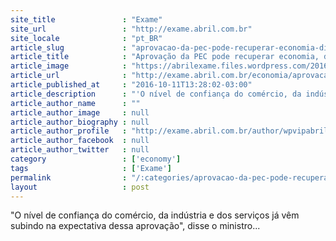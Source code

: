 ```yaml
---
site_title               : "Exame"
site_url                 : "http://exame.abril.com.br"
site_locale              : "pt_BR"
article_slug             : "aprovacao-da-pec-pode-recuperar-economia-diz-meirelles"
article_title            : "Aprovação da PEC pode recuperar economia, diz Meirelles"
article_image            : "https://abrilexame.files.wordpress.com/2016/10/size_960_16_9_1025565-08012017-img_3299_1.jpg?quality=70&strip=all&w=960"
article_url              : "http://exame.abril.com.br/economia/aprovacao-da-pec-pode-recuperar-economia-diz-meirelles/"
article_published_at     : "2016-10-11T13:28:02-03:00"
article_description      : "'O nível de confiança do comércio, da indústria e dos serviços já vêm subindo na expectativa dessa aprovação', disse o ministro..."
article_author_name      : ""
article_author_image     : null
article_author_biography : null
article_author_profile   : "http://exame.abril.com.br/author/wpvipabril/"
article_author_facebook  : null
article_author_twitter   : null
category                 : ['economy']
tags                     : ['Exame']
permalink                : "/:categories/aprovacao-da-pec-pode-recuperar-economia-diz-meirelles/"
layout                   : post
---
```


"O nível de confiança do comércio, da indústria e dos serviços já vêm subindo na expectativa dessa aprovação", disse o ministro...
